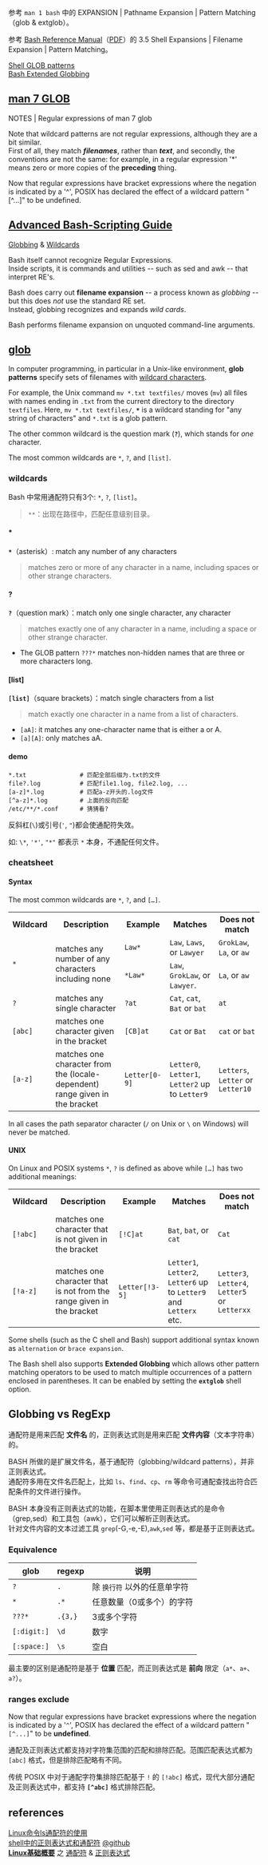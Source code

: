 参考 `man 1 bash` 中的 EXPANSION | Pathname Expansion | Pattern Matching（glob & extglob）。  
  
参考 [Bash Reference Manual](https://www.gnu.org/software/bash/manual/bashref.html)（[PDF](https://www.gnu.org/software/bash/manual/bash.pdf)）的 3.5 Shell Expansions | Filename Expansion | Pattern Matching。  

[Shell GLOB patterns](http://teaching.idallen.com/cst8207/17f/notes/190_glob_patterns.html)  
[Bash Extended Globbing](http://www.linuxjournal.com/content/bash-extended-globbing)  

## [man 7 GLOB](http://man7.org/linux/man-pages/man7/glob.7.html)

NOTES | Regular expressions of man 7 glob 

Note that wildcard patterns are not regular expressions, although they are a bit similar.  
First of all, they match ***filenames***, rather than ***text***, and secondly, the conventions are not the same: for example, in a regular expression '*' means  zero  or  more copies of the **preceding** thing.

Now  that regular expressions have bracket expressions where the negation is indicated by a '^', POSIX has declared the effect of a wildcard pattern  "[\^...]"  to  be undefined.

## [Advanced Bash-Scripting Guide](http://tldp.org/LDP/abs/html/)

[Globbing](http://tldp.org/LDP/abs/html/globbingref.html) & [Wildcards](http://tldp.org/LDP/GNU-Linux-Tools-Summary/html/x11655.htm)

Bash itself cannot recognize Regular Expressions.  
Inside scripts, it is commands and utilities -- such as sed and awk -- that interpret RE's.

Bash does carry out **filename expansion** -- a process known as *globbing* -- but this does *not* use the standard RE set.  
Instead, globbing recognizes and expands *wild cards*.

Bash performs filename expansion on unquoted command-line arguments.

## [glob](https://en.wikipedia.org/wiki/Glob_(programming))

In computer programming, in particular in a Unix-like environment, **glob patterns** specify sets of filenames with [wildcard characters](https://en.wikipedia.org/wiki/Wildcard_characters).

For example, the Unix command `mv *.txt textfiles/` moves (`mv`) all files with names ending in `.txt` from the current directory to the directory `textfiles`. Here, `mv *.txt textfiles/`, **`*`** is a wildcard standing for "any string of characters" and `*.txt` is a glob pattern.

The other common wildcard is the question mark (**`?`**), which stands for *one* character.

The most common wildcards are `*`, `?`, and `[list]`.

### wildcards

Bash 中常用通配符只有3个: `*`, `?`, `[list]`。  

> `**`：出现在路径中，匹配任意级别目录。  

#### *

**`*`**（asterisk）: match any number of any characters  

> matches zero or more of any character in a name, including spaces or other strange characters.  

#### ?

**`?`**（question mark）：match only one single character, any character  

> matches exactly one of any character in a name, including a space or other strange character.  

- The GLOB pattern `???*` matches non-hidden names that are three or more characters long.  

#### [list]

**`[list]`**（square brackets）：match single characters from a list   
> match exactly one character in a name from a list of characters.  

- `[aA]`: it matches any one-character name that is either a or A.  
- `[a][A]`: only matches aA.  

#### demo

```shell
*.txt               # 匹配全部后缀为.txt的文件
file?.log           # 匹配file1.log, file2.log, ...
[a-z]*.log          # 匹配a-z开头的.log文件
[^a-z]*.log         # 上面的反向匹配
/etc/**/*.conf      # 猜猜看?
```

反斜杠(`\`)或引号(`'`, `"`)都会使通配符失效。

如: `\*`, `'*'`, `"*"` 都表示 `*` 本身，不通配任何文件。

### cheatsheet

#### Syntax

The most common wildcards are `*`, `?`, and `[…]`.

<table class="wikitable">
    <tbody>
        <tr>
            <th>Wildcard
            </th>
            <th>Description
            </th>
            <th>Example
            </th>
            <th>Matches
            </th>
            <th>Does not match
            </th>
        </tr>
        <tr>
            <td rowspan="2"><code class="mw-highlight" id="" style="" dir="ltr">*</code>
            </td>
            <td rowspan="2">matches any number of any characters including none
            </td>
            <td><code class="mw-highlight" id="" style="" dir="ltr">Law*</code>
            </td>
            <td><code class="mw-highlight" id="" style="" dir="ltr">Law</code>, <code class="mw-highlight" id="" style=""
                    dir="ltr">Laws</code>, or <code class="mw-highlight" id="" style="" dir="ltr">Lawyer</code>
            </td>
            <td><code class="mw-highlight" id="" style="" dir="ltr">GrokLaw</code>, <code class="mw-highlight" id=""
                    style="" dir="ltr">La</code>, or <code class="mw-highlight" id="" style="" dir="ltr">aw</code>
            </td>
        </tr>
        <tr>
            <td><code class="mw-highlight" id="" style="" dir="ltr">*Law*</code>
            </td>
            <td><code class="mw-highlight" id="" style="" dir="ltr">Law</code>, <code class="mw-highlight" id="" style=""
                    dir="ltr">GrokLaw</code>, or <code class="mw-highlight" id="" style="" dir="ltr">Lawyer</code>.
            </td>
            <td><code class="mw-highlight" id="" style="" dir="ltr">La</code>, or <code class="mw-highlight" id=""
                    style="" dir="ltr">aw</code>
            </td>
        </tr>
        <tr>
            <td><code class="mw-highlight" id="" style="" dir="ltr">?</code>
            </td>
            <td>matches any single character
            </td>
            <td><code class="mw-highlight" id="" style="" dir="ltr">?at</code>
            </td>
            <td><code class="mw-highlight" id="" style="" dir="ltr">Cat</code>, <code class="mw-highlight" id="" style=""
                    dir="ltr">cat</code>, <code class="mw-highlight" id="" style="" dir="ltr">Bat</code> or <code class="mw-highlight"
                    id="" style="" dir="ltr">bat</code>
            </td>
            <td><code class="mw-highlight" id="" style="" dir="ltr">at</code>
            </td>
        </tr>
        <tr>
            <td><code class="mw-highlight" id="" style="" dir="ltr">[abc]</code>
            </td>
            <td>matches one character given in the bracket
            </td>
            <td><code class="mw-highlight" id="" style="" dir="ltr">[CB]at</code>
            </td>
            <td><code class="mw-highlight" id="" style="" dir="ltr">Cat</code> or <code class="mw-highlight" id=""
                    style="" dir="ltr">Bat</code>
            </td>
            <td><code class="mw-highlight" id="" style="" dir="ltr">cat</code> or <code class="mw-highlight" id=""
                    style="" dir="ltr">bat</code>
            </td>
        </tr>
        <tr>
            <td><code class="mw-highlight" id="" style="" dir="ltr">[a-z]</code>
            </td>
            <td>matches one character from the (locale-dependent) range given in the bracket
            </td>
            <td><code class="mw-highlight" id="" style="" dir="ltr">Letter[0-9]</code>
            </td>
            <td><code class="mw-highlight" id="" style="" dir="ltr">Letter0</code>, <code class="mw-highlight" id=""
                    style="" dir="ltr">Letter1</code>, <code class="mw-highlight" id="" style="" dir="ltr">Letter2</code>
                up to <code class="mw-highlight" id="" style="" dir="ltr">Letter9</code>
            </td>
            <td><code class="mw-highlight" id="" style="" dir="ltr">Letters</code>, <code class="mw-highlight" id=""
                    style="" dir="ltr">Letter</code> or <code class="mw-highlight" id="" style="" dir="ltr">Letter10</code>
            </td>
        </tr>
    </tbody>
</table>

In all cases the path separator character (`/` on Unix or `\` on Windows) will never be matched.  

#### UNIX

On Linux and POSIX systems `*`, `?` is defined as above while `[…]` has two additional meanings:

<table class="wikitable">
    <tbody>
        <tr>
            <th>Wildcard
            </th>
            <th>Description
            </th>
            <th>Example
            </th>
            <th>Matches
            </th>
            <th>Does not match
            </th>
        </tr>
        <tr>
            <td><code class="mw-highlight" id="" style="" dir="ltr">[!abc]</code>
            </td>
            <td>matches one character that is not given in the bracket
            </td>
            <td><code class="mw-highlight" id="" style="" dir="ltr">[!C]at</code>
            </td>
            <td><code class="mw-highlight" id="" style="" dir="ltr">Bat</code>, <code class="mw-highlight" id="" style=""
                    dir="ltr">bat</code>, or <code class="mw-highlight" id="" style="" dir="ltr">cat</code>
            </td>
            <td><code class="mw-highlight" id="" style="" dir="ltr">Cat</code>
            </td>
        </tr>
        <tr>
            <td><code class="mw-highlight" id="" style="" dir="ltr">[!a-z]</code>
            </td>
            <td>matches one character that is not from the range given in the bracket
            </td>
            <td><code class="mw-highlight" id="" style="" dir="ltr">Letter[!3-5]</code>
            </td>
            <td><code class="mw-highlight" id="" style="" dir="ltr">Letter1</code>, <code class="mw-highlight" id=""
                    style="" dir="ltr">Letter2</code>, <code class="mw-highlight" id="" style="" dir="ltr">Letter6</code>
                up to <code class="mw-highlight" id="" style="" dir="ltr">Letter9</code> and <code class="mw-highlight"
                    id="" style="" dir="ltr">Letterx</code> etc.
            </td>
            <td><code class="mw-highlight" id="" style="" dir="ltr">Letter3</code>, <code class="mw-highlight" id=""
                    style="" dir="ltr">Letter4</code>, <code class="mw-highlight" id="" style="" dir="ltr">Letter5</code>
                or <code class="mw-highlight" id="" style="" dir="ltr">Letterxx</code>
            </td>
        </tr>
    </tbody>
</table>

Some shells (such as the C shell and Bash) support additional syntax known as `alternation` or `brace expansion`.

The Bash shell also supports **Extended Globbing** which allows other pattern matching operators to be used to match multiple occurrences of a pattern enclosed in parentheses. It can be enabled by setting the **`extglob`** shell option.

## Globbing vs RegExp

通配符是用来匹配 **文件名** 的，正则表达式则是用来匹配 **文件内容**（文本字符串）的。

BASH 所做的是扩展文件名，基于通配符（globbing/wildcard patterns），并非正则表达式。  
通配符多用在文件名匹配上，比如 `ls`、`find`、`cp`、`rm` 等命令可通配查找出符合匹配条件的文件进行操作。  

BASH 本身没有正则表达式的功能，在脚本里使用正则表达式的是命令（grep,sed）和工具包（awk），它们可以解析正则表达式。  
针对文件内容的文本过滤工具 `grep`(-G,-e,-E),`awk`,`sed` 等，都是基于正则表达式。  

### Equivalence

| glob        | regexp  | 说明                         |
| ----------- | ------- | ---------------------------- |
| `?`         | `.`     | 除 `换行符` 以外的任意单字符 |
| `*`         | `.*`    | 任意数量（0或多个）的字符    |
| `???*`      | `.{3,}` | 3或多个字符                  |
| `[:digit:]` | `\d`    | 数字                         |
| `[:space:]` | `\s`    | 空白                         |

最主要的区别是通配符是基于 **位置** 匹配，而正则表达式是 **前向** 限定（`a*`、`a+`、`a?`）。

### ranges exclude

Now that regular expressions have bracket expressions where the negation is indicated by a '`^`', POSIX has declared the effect of a wildcard pattern "`[^...]`" to be **undefined**.

通配及正则表达式都支持对字符集范围的匹配和排除匹配。范围匹配表达式都为 `[abc]` 格式，但是排除匹配略有不同。

传统 POSIX 中对于通配字符集排除匹配基于 `!` 的 `[!abc]` 格式，现代大部分通配及正则表达式中，都支持 **`[^abc]`** 格式排除匹配。

## references

[Linux命令ls通配符的使用](http://www.kivixv.com/2016/05/10/linux/Linux%E5%91%BD%E4%BB%A4ls%E9%80%9A%E9%85%8D%E7%AC%A6%E7%9A%84%E4%BD%BF%E7%94%A8/)  
[shell中的正则表达式和通配符](https://www.jianshu.com/p/49d5ee46de47) [@github](https://fengyalv.github.io/Blogs/shell/shell%E8%84%9A%E6%9C%AC%E4%B8%AD%E7%9A%84%E6%AD%A3%E5%88%99%E8%A1%A8%E8%BE%BE%E5%BC%8F.html)  
[**Linux基础概要**](https://www.gitbook.com/book/abcfy2/linux_basic) 之 [通配符](https://abcfy2.gitbooks.io/linux_basic/content/first_sense_for_linux/command_learning/wildcard.html) & [正则表达式](https://abcfy2.gitbooks.io/linux_basic/content/regular_expression/index.html)  
